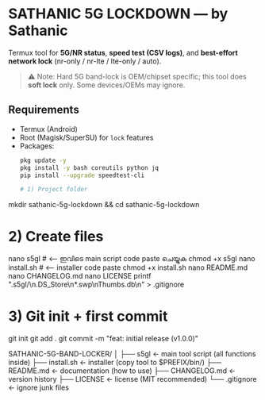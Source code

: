 # SATHANIC 5G LOCKDOWN — by Sathanic

Termux tool for **5G/NR status**, **speed test (CSV logs)**, and **best-effort network lock** (nr-only / nr-lte / lte-only / auto).  
> ⚠️ Note: Hard 5G band-lock is OEM/chipset specific; this tool does **soft lock** only. Some devices/OEMs may ignore.

## Requirements
- Termux (Android)
- Root (Magisk/SuperSU) for `lock` features
- Packages:
  ```bash
  pkg update -y
  pkg install -y bash coreutils python jq
  pip install --upgrade speedtest-cli

  # 1) Project folder
mkdir sathanic-5g-lockdown && cd sathanic-5g-lockdown

# 2) Create files
nano s5gl        # <-- ഇവിടെ main script code paste ചെയ്യുക
chmod +x s5gl
nano install.sh  # <-- installer code paste
chmod +x install.sh
nano README.md
nano CHANGELOG.md
nano LICENSE
printf ".s5gl/\n.DS_Store\n*.swp\nThumbs.db\n" > .gitignore

# 3) Git init + first commit
git init
git add .
git commit -m "feat: initial release (v1.0.0)"

SATHANIC-5G-BAND-LOCKER/
│
├── s5gl          ← main tool script (all functions inside)
├── install.sh    ← installer (copy tool to $PREFIX/bin/)
├── README.md     ← documentation (how to use)
├── CHANGELOG.md  ← version history
├── LICENSE       ← license (MIT recommended)
└── .gitignore    ← ignore junk files
